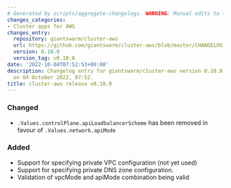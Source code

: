 ```yaml
---
# Generated by scripts/aggregate-changelogs. WARNING: Manual edits to this files will be overwritten.
changes_categories:
- Cluster apps for AWS
changes_entry:
  repository: giantswarm/cluster-aws
  url: https://github.com/giantswarm/cluster-aws/blob/master/CHANGELOG.md#0100---2022-10-04
  version: 0.10.0
  version_tag: v0.10.0
date: '2022-10-04T07:52:53+00:00'
description: Changelog entry for giantswarm/cluster-aws version 0.10.0, published
  on 04 October 2022, 07:52.
title: cluster-aws release v0.10.0
---
```


### Changed
- `.Values.controlPlane.apiLoadbalancerScheme` has been removed in favour of `.Values.network.apiMode`
### Added
- Support for specifying private VPC configuration (not yet used)
- Support for specifying private DNS zone configuration.
- Validation of vpcMode and apiMode combination being valid
